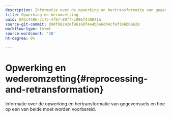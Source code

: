 ```yaml
---
description: Informatie over de opwerking en hertransformatie van gegevenssets en hoe op een van beide moet worden voorbereid.
title: Opwerking en heromzetting
uuid: 04bc4496-7175-4f87-80ff-c096f430841a
source-git-commit: d9df90242ef96188f4e4b5e6d04cfef196b0a628
workflow-type: tm+mt
source-wordcount: '30'
ht-degree: 0%

---
```



# Opwerking en wederomzetting{#reprocessing-and-retransformation}

Informatie over de opwerking en hertransformatie van gegevenssets en hoe op een van beide moet worden voorbereid.
